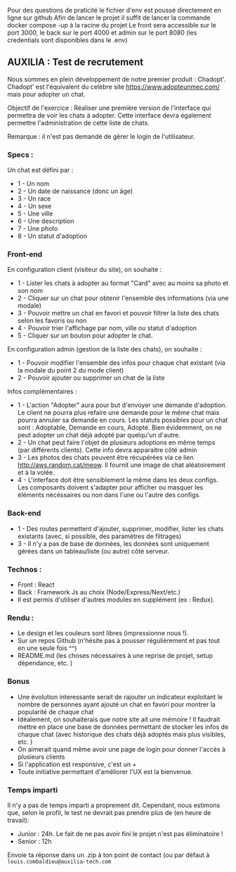 Pour des questions de praticité le fichier d'env est poussé directement en ligne sur github
Afin de lancer le projet il suffit de lancer la commande docker compose -up à la racine du projet
Le front sera accessible sur le port 3000, le back sur le port 4000 et admin sur le port 8080 (les credentials sont disponibles dans le .env)

## AUXILIA : Test de recrutement

Nous sommes en plein développement de notre premier produit : Chadopt'.
Chadopt' est l'équivalent du celèbre site https://www.adopteunmec.com/ mais pour adopter un chat.

Objectif de l'exercice : Réaliser une première version de l'interface qui permettra de voir les chats à adopter.
Cette interface devra également permettre l'administration de cette liste de chats.

Remarque : il n'est pas demandé de gérer le login de l'utilisateur.

### Specs :

Un chat est défini par :

- 1 - Un nom
- 2 - Un date de naissance (donc un âge)
- 3 - Un race
- 4 - Un sexe
- 5 - Une ville
- 6 - Une description
- 7 - Une photo
- 8 - Un statut d'adoption

### Front-end

En configuration client (visiteur du site), on souhaite :

- 1 - Lister les chats à adopter au format "Card" avec au moins sa photo et son nom
- 2 - Cliquer sur un chat pour obtenir l'ensemble des informations (via une modale)
- 3 - Pouvoir mettre un chat en favori et pouvoir filtrer la liste des chats selon les favoris ou non
- 4 - Pouvoir trier l'affichage par nom, ville ou statut d'adoption
- 5 - Cliquer sur un bouton pour adopter le chat.

En configuration admin (gestion de la liste des chats), on souhaite :

- 1 - Pouvoir modifier l'ensemble des infos pour chaque chat existant (via la modale du point 2 du mode client)
- 2 - Pouvoir ajouter ou supprimer un chat de la liste

Infos complémentaires :

- 1 - L'action "Adopter" aura pour but d'envoyer une demande d'adoption. Le client ne pourra plus refaire une demande pour le même chat mais pourra annuler sa demande en cours. Les statuts possibles pour un chat sont : Adoptable, Demande en cours, Adopté. Bien évidemment, on ne peut adopter un chat déjà adopté par quelqu'un d'autre.
- 2 - Un chat peut faire l'objet de plusieurs adoptions en même temps (par différents clients). Cette info devra apparaitre côté admin
- 3 - Les photos des chats peuvent être récupérées via ce lien http://aws.random.cat/meow.
  Il fournit une image de chat aléatoirement et à la volée.
- 4 - L'interface doit être sensiblement la même dans les deux configs. Les composants doivent s'adapter pour afficher ou masquer les éléments nécéssaires ou non dans l'une ou l'autre des configs.

### Back-end

- 1 - Des routes permettent d'ajouter, supprimer, modifier, lister les chats existants (avec, si possible, des paramètres de filtrages)
- 3 - Il n'y a pas de base de données, les données sont uniquement gérées dans un tableau/liste (ou autre) côté serveur.

### Technos :

- Front : React
- Back : Framework Js au choix (Node/Express/Next/etc.)
- Il est permis d'utiliser d'autres modules en supplément (ex : Redux).

### Rendu :

- Le design et les couleurs sont libres (impressionne nous !).
- Sur un repos Github (n'hésite pas à pousser régulièrement et pas tout en une seule fois ^^)
- README.md (les choses nécessaires à une reprise de projet, setup dépendance, etc. )

### Bonus

- Une évolution interessante serait de rajouter un indicateur exploitant le nombre de personnes ayant ajouté un chat en favori pour montrer la popularité de chaque chat
- Idéalement, on souhaiterais que notre site ait une mémoire !
  Il faudrait mettre en place une base de données permettant de stocker les infos de chaque chat (avec historique des chats déjà adoptés mais plus visibles, etc. )
- On aimerait quand même avoir une page de login pour donner l'accès à plusieurs clients
- Si l'application est responsive, c'est un +
- Toute initiative permettant d'améliorer l'UX est la bienvenue.

### Temps imparti

Il n'y a pas de temps imparti a proprement dit. Cependant, nous estimons que, selon le profil, le test ne devrait pas prendre plus de (en heure de travail):

- Junior : 24h. Le fait de ne pas avoir fini le projet n'est pas éliminatoire !
- Senior : 12h

Envoie ta réponse dans un .zip à ton point de contact (ou par défaut à `louis.combaldieu@auxilia-tech.com`
